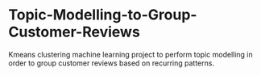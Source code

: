 # Topic-Modelling-to-Group-Customer-Reviews
Kmeans clustering machine learning project to perform topic modelling in order to group customer reviews based on recurring patterns.
